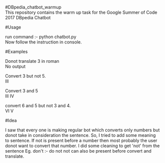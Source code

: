 #DBpedia_chatbot_warmup  
This repository contains the warm up task for the Google Summer of Code 2017 DBpedia Chatbot  

#Usage

run command :- python chatbot.py  
Now follow the instruction in console.

#Examples

Donot translate 3 in roman  
No output

Convert 3 but not 5.  
III

Convert 3 and 5  
III IV

convert 6 and 5 but not 3 and 4.  
VI V

#Idea

I saw that every one is making regular bot which converts only numbers but donot take in consideration the sentence. So, I tried to add some meaning to sentence.
If not is present before a number then most probably the user donot want to convert that number.
I did some cleaning to get 'not' from the sentence Eg. don't :- do not
not can also be present before convert and translate.
